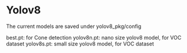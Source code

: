 # Yolov8

The current models are saved under yolov8_pkg/config

best.pt: for Cone detection
yolov8n.pt: nano size yolov8 model, for VOC dataset
yolov8s.pt: small size yolov8 model, for VOC dataset
